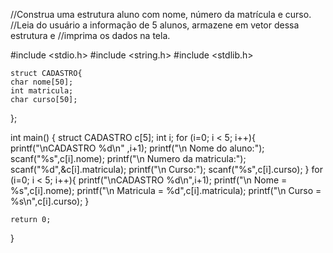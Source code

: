 //Construa uma estrutura aluno com nome, número da matrícula e curso. 
//Leia do usuário a informação de 5 alunos, armazene em vetor dessa estrutura e 
//imprima os dados na tela.

#include <stdio.h>
#include <string.h>
#include <stdlib.h>

    struct CADASTRO{
    char nome[50];
    int matricula;
    char curso[50];
};   

int main()
{
    struct CADASTRO c[5];
    int i;
    for (i=0; i < 5; i++){
        printf("\nCADASTRO %d\n" ,i+1);
        printf("\n Nome do aluno:");
        scanf("%s",c[i].nome);
        printf("\n Numero da matricula:");
        scanf("%d",&c[i].matricula);
        printf("\n Curso:");
        scanf("%s",c[i].curso);
    }
    for (i=0; i < 5; i++){
        printf("\nCADASTRO %d\n",i+1);
        printf("\n Nome = %s",c[i].nome);
        printf("\n Matricula = %d",c[i].matricula);
        printf("\n Curso = %s\n",c[i].curso);
    }

    return 0;
}

